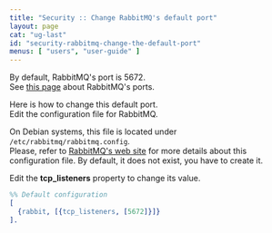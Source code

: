 ```yaml
---
title: "Security :: Change RabbitMQ's default port"
layout: page
cat: "ug-last"
id: "security-rabbitmq-change-the-default-port"
menus: [ "users", "user-guide" ]
---
```


By default, RabbitMQ's port is 5672.  
See [this page](security-and-roboconf-messaging-ports.html) about RabbitMQ's ports.

Here is how to change this default port.  
Edit the configuration file for RabbitMQ.

On Debian systems, this file is located under `/etc/rabbitmq/rabbitmq.config`.  
Please, refer to [RabbitMQ's web site](https://www.rabbitmq.com/configure.html#configuration-file)
for more details about this configuration file. By default, it does not exist, you have to create it.

Edit the **tcp_listeners** property to change its value.

```erl
%% Default configuration
[
  {rabbit, [{tcp_listeners, [5672]}]}
].
```
